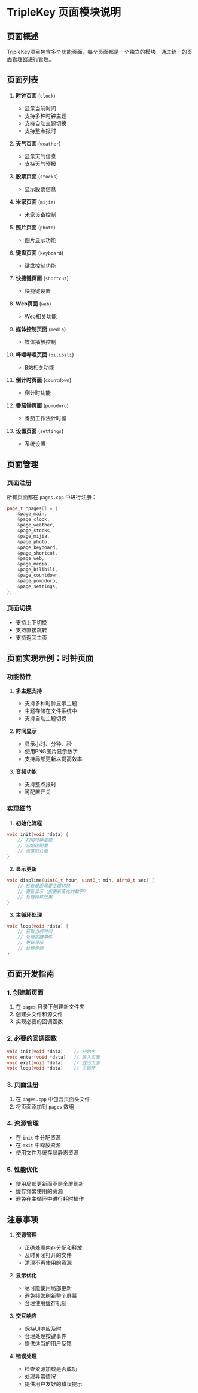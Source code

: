 # TripleKey 页面模块说明

## 页面概述

TripleKey项目包含多个功能页面，每个页面都是一个独立的模块，通过统一的页面管理器进行管理。

## 页面列表

1. **时钟页面** (`clock`)
   - 显示当前时间
   - 支持多种时钟主题
   - 支持自动主题切换
   - 支持整点报时

2. **天气页面** (`weather`)
   - 显示天气信息
   - 支持天气预报

3. **股票页面** (`stocks`)
   - 显示股票信息

4. **米家页面** (`mijia`)
   - 米家设备控制

5. **照片页面** (`photo`)
   - 图片显示功能

6. **键盘页面** (`keyboard`)
   - 键盘控制功能

7. **快捷键页面** (`shortcut`)
   - 快捷键设置

8. **Web页面** (`web`)
   - Web相关功能

9. **媒体控制页面** (`media`)
   - 媒体播放控制

10. **哔哩哔哩页面** (`bilibili`)
    - B站相关功能

11. **倒计时页面** (`countdown`)
    - 倒计时功能

12. **番茄钟页面** (`pomodoro`)
    - 番茄工作法计时器

13. **设置页面** (`settings`)
    - 系统设置

## 页面管理

### 页面注册
所有页面都在 `pages.cpp` 中进行注册：
```cpp
page_t *pages[] = {
    &page_main,
    &page_clock,
    &page_weather,
    &page_stocks,
    &page_mijia,
    &page_photo,
    &page_keyboard,
    &page_shortcut,
    &page_web,
    &page_media,
    &page_bilibili,
    &page_countdown,
    &page_pomodoro,
    &page_settings,
};
```

### 页面切换
- 支持上下切换
- 支持直接跳转
- 支持返回主页

## 页面实现示例：时钟页面

### 功能特性
1. **多主题支持**
   - 支持多种时钟显示主题
   - 主题存储在文件系统中
   - 支持自动主题切换

2. **时间显示**
   - 显示小时、分钟、秒
   - 使用PNG图片显示数字
   - 支持局部更新以提高效率

3. **音频功能**
   - 支持整点报时
   - 可配置开关

### 实现细节

1. **初始化流程**
```cpp
void init(void *data) {
    // 扫描时钟主题
    // 初始化配置
    // 设置默认值
}
```

2. **显示更新**
```cpp
void dispTime(uint8_t hour, uint8_t min, uint8_t sec) {
    // 检查是否需要主题切换
    // 更新显示（仅更新变化的数字）
    // 处理特殊效果
}
```

3. **主循环处理**
```cpp
void loop(void *data) {
    // 获取当前时间
    // 处理按键事件
    // 更新显示
    // 处理音频
}
```

## 页面开发指南

### 1. 创建新页面
1. 在 `pages` 目录下创建新文件夹
2. 创建头文件和源文件
3. 实现必要的回调函数

### 2. 必要的回调函数
```cpp
void init(void *data)    // 初始化
void enter(void *data)   // 进入页面
void exit(void *data)    // 退出页面
void loop(void *data)    // 主循环
```

### 3. 页面注册
1. 在 `pages.cpp` 中包含页面头文件
2. 将页面添加到 `pages` 数组

### 4. 资源管理
- 在 `init` 中分配资源
- 在 `exit` 中释放资源
- 使用文件系统存储静态资源

### 5. 性能优化
- 使用局部更新而不是全屏刷新
- 缓存频繁使用的资源
- 避免在主循环中进行耗时操作

## 注意事项

1. **资源管理**
   - 正确处理内存分配和释放
   - 及时关闭打开的文件
   - 清理不再使用的资源

2. **显示优化**
   - 尽可能使用局部更新
   - 避免频繁刷新整个屏幕
   - 合理使用缓存机制

3. **交互响应**
   - 保持UI响应及时
   - 合理处理按键事件
   - 提供适当的用户反馈

4. **错误处理**
   - 检查资源加载是否成功
   - 处理异常情况
   - 提供用户友好的错误提示
